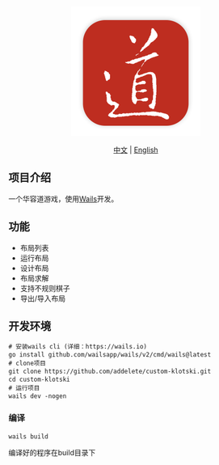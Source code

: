 <p align="center" style="text-align: center">
<img src="logo.png" style="width: 256px;" alt="华容道" />
</p>

<p align="center" style="text-align: center">
<a href="https://github.com/addelete/custom-klotski/blob/main/README.md">中文</a> | <a href="https://github.com/addelete/custom-klotski/blob/main/README.en.md">English</a>
</p>

## 项目介绍

一个华容道游戏，使用[Wails](https://wails.io)开发。

## 功能

- 布局列表
- 运行布局
- 设计布局
- 布局求解
- 支持不规则棋子
- 导出/导入布局

## 开发环境

```shell
# 安装wails cli (详细：https://wails.io)
go install github.com/wailsapp/wails/v2/cmd/wails@latest
# clone项目
git clone https://github.com/addelete/custom-klotski.git
cd custom-klotski
# 运行项目
wails dev -nogen
```

### 编译
```shell
wails build
```
编译好的程序在build目录下

